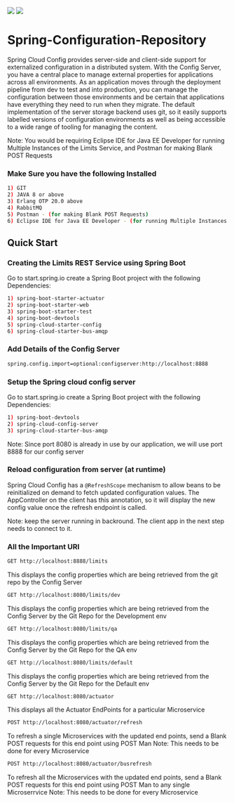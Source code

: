 ![](https://forthebadge.com/images/badges/made-with-java.svg)
![](https://forthebadge.com/images/badges/kinda-sfw.svg)

# Spring-Configuration-Repository
Spring Cloud Config provides server-side and client-side support for externalized configuration in a distributed system. With the Config Server, you have a central place to manage external properties for applications across all environments. 
As an application moves through the deployment pipeline from dev to test and into production, you can manage the configuration between those environments and be certain that applications have everything they need to run when they migrate.
The default implementation of the server storage backend uses git, so it easily supports labelled versions of configuration environments as well as being accessible to a wide range of tooling for managing the content.

Note: You would be requiring Eclipse IDE for Java EE Developer for running Multiple Instances of the Limits Service, and Postman for making Blank POST Requests
### Make Sure you have the following Installed 
```bash
1) GIT
2) JAVA 8 or above
3) Erlang OTP 20.0 above
4) RabbitMQ
5) Postman - (for making Blank POST Requests)
6) Eclipse IDE for Java EE Developer - (for running Multiple Instances of the Limits Service)
```

## Quick Start

### Creating the Limits REST Service using Spring Boot  
Go to start.spring.io create a Spring Boot project with the following Dependencies: 
```bash
1) spring-boot-starter-actuator
2) spring-boot-starter-web
3) spring-boot-starter-test 
4) spring-boot-devtools
5) spring-cloud-starter-config
6) spring-cloud-starter-bus-amqp
```
### Add Details of the Config Server
```bash
spring.config.import=optional:configserver:http://localhost:8888
```
### Setup the Spring cloud config server
Go to start.spring.io create a Spring Boot project with the following Dependencies: 
```bash
1) spring-boot-devtools
2) spring-cloud-config-server
3) spring-cloud-starter-bus-amqp
```
Note: Since port 8080 is already in use by our application, we will use port 8888 for our config server
### Reload configuration from server (at runtime)

Spring Cloud Config has a `@RefreshScope` mechanism to allow beans to be reinitialized
on demand to fetch updated configuration values. The AppController on the client
has this annotation, so it will display the new config value once the refresh
endpoint is called.

Note: keep the server running in backround. The client app in the next step needs to connect to it.

### All the Important URI

```bash
GET http://localhost:8888/limits
```
This displays the config properties which are being retrieved from the git repo by the Config Server 

```bash
GET http://localhost:8080/limits/dev
```
This displays the config properties which are being retrieved from the Config Server by the Git Repo for the Development env

```bash
GET http://localhost:8080/limits/qa
```
This displays the config properties which are being retrieved from the Config Server by the Git Repo for the QA env

```bash
GET http://localhost:8080/limits/default
```
This displays the config properties which are being retrieved from the Config Server by the Git Repo for the Default env

```bash
GET http://localhost:8080/actuator
```
This displays all the Actuator EndPoints for a particular Microservice

```bash
POST http://localhost:8080/actuator/refresh
```
To refresh a single Microservices with the updated end points, send a Blank POST requests for this end point using POST Man
Note: This needs to be done for every Microservice

```bash
POST http://localhost:8080/actuator/busrefresh
```
To refresh all the Microservices with the updated end points, send a Blank POST requests for this end point using POST Man to any single Microserrvice 
Note: This needs to be done for every Microservice

